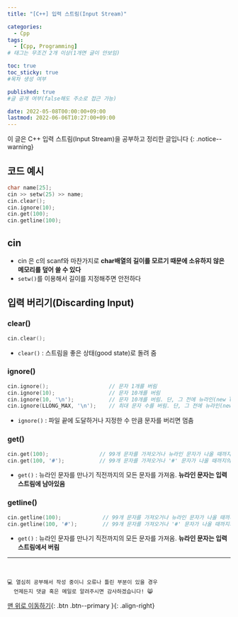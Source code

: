 ```yaml
---
title: "[C++] 입력 스트림(Input Stream)" 

categories:
  - Cpp
tags:
  - [Cpp, Programming]
# 태그는 무조건 2개 이상(1개면 글이 안보임)

toc: true
toc_sticky: true
#목차 생성 여부

published: true
#글 공개 여부(false해도 주소로 접근 가능)

date: 2022-05-08T00:00:00+09:00
lastmod: 2022-06-06T10:27:00+09:00
---
```


이 글은 C++ 입력 스트림(Input Stream)을 공부하고 정리한 글입니다
{: .notice--warning}

## 코드 예시
```cpp
char name[25];
cin >> setw(25) >> name;
cin.clear();
cin.ignore(10);
cin.get(100);
cin.getline(100);
```
## cin
- cin 은 c의 scanf와 마찬가지로 **char배열의 길이를 모르기 때문에 소유하지 않은 메모리를 덮어 쓸 수 있다**
- `setw()`를 이용해서 길이를 지정해주면 안전하다

## 입력 버리기(Discarding Input)
### clear()
```cpp
cin.clear();
```
- `clear()` : 스트림을 좋은 상태(good state)로 돌려 줌

### ignore()
```cpp
cin.ignore();                   // 문자 1개를 버림
cin.ignore(10);                 // 문자 10개를 버림
cin.ignore(10, '\n');           // 문자 10개를 버림. 단, 그 전에 뉴라인(new line) 문자를 버리면 곧바로 멈춤
cin.ignore(LLONG_MAX, '\n');    // 최대 문자 수를 버림. 단, 그 전에 뉴라인(new line) 문자를 버리면 곧바로 멈춤
```
- `ignore()` : 파일 끝에 도달하거나 지정한 수 만큼 문자를 버리면 멈춤

### get()
```cpp
cin.get(100);                // 99개 문자를 가져오거나 뉴라인 문자가 나올 때까지의 문자를 가져온다
cin.get(100, '#');           // 99개 문자를 가져오거나 '#' 문자가 나올 때까지의 문자를 가져온다
```
- `get()` : 뉴라인 문자를 만나기 직전까지의 모든 문자를 가져옴. **뉴라인 문자는 입력 스트림에 남아있음**

### getline()
```cpp
cin.getline(100);             // 99개 문자를 가져오거나 뉴라인 문자가 나올 때까지의 문자를 가져온다
cin.getline(100, '#');        // 99개 문자를 가져오거나 '#' 문자가 나올 때까지의 문자를 가져온다
```
- `get()` : 뉴라인 문자를 만나기 직전까지의 모든 문자를 가져옴. **뉴라인 문자는 입력 스트림에서 버림**

***
<br>

    💻 열심히 공부해서 작성 중이니 오류나 틀린 부분이 있을 경우 
      언제든지 댓글 혹은 메일로 알려주시면 감사하겠습니다! 😸

[맨 위로 이동하기](#){: .btn .btn--primary }{: .align-right}